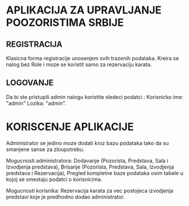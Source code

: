 # APLIKACIJA ZA UPRAVLJANJE POOZORISTIMA SRBIJE

## REGISTRACIJA
Klasicna forma registracije unosenjem svih trazenih podataka.
Kreira se nalog bez Role i moze se koristit samo za rezervaciju karata.

## LOGOVANJE
Da bi ste pristupili admin nalogu koristite sledeci podatci : Korisnicko ime: "admin" Lozika: "admin".

# KORISCENJE APLIKACIJE

Administrator se jedino moze dodati kroz bazu podataka tako da su smanjene sanse za zloupotrebu.

Mogucnosti administratora:  Dodavanje (Pozorista, Predstava, Sala i Izvodjenja predstava),
                            Brisanje (Pozorista, Predstava, Sala, Izvodjenja predstava i Rezervacija),
                            Pregled kompletne baze podataka osim tabele u kojoj se smestaju podatci o korisnicima.
                            
Mogucnosti korisnika:       Rezervacija karata za vec postojeca izvodjenja predstavi koje je predhodno dodao administrator.
